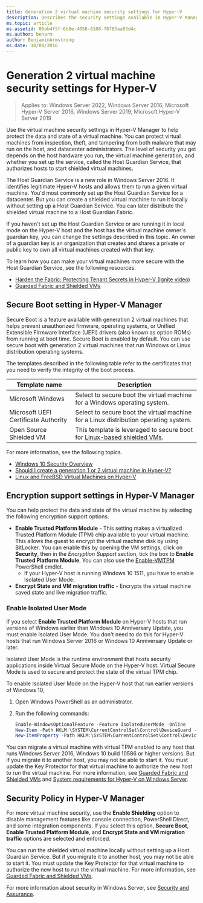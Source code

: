 ```yaml
---
title: Generation 2 virtual machine security settings for Hyper-V
description: Describes the security settings available in Hyper-V Manager for generation 2 virtual machines
ms.topic: article
ms.assetid: 06ab4f5f-6b8e-4058-8108-76785aa93d4c
ms.author: benarm
author: BenjaminArmstrong
ms.date: 10/04/2016
---
```

# Generation 2 virtual machine security settings for Hyper-V

>Applies to: Windows Server 2022, Windows Server 2016, Microsoft Hyper-V Server 2016, Windows Server 2019, Microsoft Hyper-V Server 2019

Use the virtual machine security settings in Hyper-V Manager to help protect the data and state of a virtual machine. You can protect virtual machines from inspection, theft, and tampering from both malware that may run on the host, and datacenter administrators. The level of security you get depends on the host hardware you run, the virtual machine generation, and whether you set up the service, called the Host Guardian Service, that authorizes hosts to start shielded virtual machines.

The Host Guardian Service is a new role in Windows Server 2016. It identifies legitimate Hyper-V hosts and allows them to run a given virtual machine. You'd most commonly set up the Host Guardian Service for a datacenter. But you can create a shielded virtual machine to run it locally without setting up a Host Guardian Service. You can later distribute the shielded virtual machine to a Host Guardian Fabric.

If you haven't set up the Host Guardian Service or are running it in local mode on the Hyper-V host and the host has the virtual machine owner's guardian key, you can change the settings described in this topic.   An owner of a guardian key is an organization that creates and shares a private or public key to own all virtual machines created with that key.

To learn how you can make your virtual machines more secure with the Host Guardian Service, see the following resources.

- [Harden the Fabric: Protecting Tenant Secrets in Hyper-V (Ignite video)](https://go.microsoft.com/fwlink/?LinkId=746379)
- [Guarded Fabric and Shielded VMs](../../../security/guarded-fabric-shielded-vm/guarded-fabric-and-shielded-vms.md)

## Secure Boot setting in Hyper-V Manager

Secure Boot is a feature available with generation 2 virtual machines that helps prevent unauthorized firmware, operating systems, or Unified Extensible Firmware Interface (UEFI) drivers (also known as option ROMs) from running at boot time. Secure Boot is enabled by default. You can use secure boot with generation 2 virtual machines that run Windows or Linux distribution operating systems.

The templates described in the following table refer to the certificates that you need to verify the integrity of the boot process.

|Template name|Description|
|-----------------|---------------|
|Microsoft Windows|Select to secure boot the virtual machine for a Windows operating system.|
|Microsoft UEFI Certificate Authority|Select to  secure boot the virtual machine for  a Linux distribution operating system.|
|Open Source Shielded VM|This template is leveraged to secure boot for [Linux-based shielded VMs](../../../security/guarded-fabric-shielded-vm/guarded-fabric-create-a-linux-shielded-vm-template.md).|

For more information, see the following topics.

- [Windows 10 Security Overview](/windows/security/threat-protection/overview-of-threat-mitigations-in-windows-10)
- [Should I create a generation 1 or 2 virtual machine in Hyper-V?](../plan/Should-I-create-a-generation-1-or-2-virtual-machine-in-Hyper-V.md)
- [Linux and FreeBSD Virtual Machines on Hyper-V](../Supported-Linux-and-FreeBSD-virtual-machines-for-Hyper-V-on-Windows.md)

## Encryption support settings in Hyper-V Manager

You can help protect the data and state of the virtual machine by selecting the following encryption support options.

- **Enable Trusted Platform Module** - This setting makes a virtualized Trusted Platform Module (TPM) chip available to your virtual machine. This allows the guest to encrypt the virtual machine disk by using BitLocker. You can enable this by opening the VM settings, click on **Security**, then in the *Encryption Support* section, tick the box to **Enable Trusted Platform Module**. You can also use the [Enable-VMTPM](/powershell/module/hyper-v/enable-vmtpm?view=windowsserver2019-ps&preserve-view=true) PowerShell cmdlet.
  - If your Hyper-V host is running Windows 10 1511, you have to enable Isolated User Mode.
- **Encrypt State and VM migration traffic** - Encrypts the virtual machine saved state and live migration traffic.

### Enable Isolated User Mode

If you select **Enable Trusted Platform Module** on Hyper-V hosts that run versions of Windows earlier than Windows 10 Anniversary Update, you must enable Isolated User Mode. You don't need to do this for Hyper-V hosts that run Windows Server 2016 or Windows 10 Anniversary Update or later.

Isolated User Mode is the runtime environment that hosts security applications inside Virtual Secure Mode on the Hyper-V host. Virtual Secure Mode is used to secure and protect the state of the virtual TPM chip.

To enable Isolated User Mode on the Hyper-V host that run earlier versions of Windows 10,

1.  Open Windows PowerShell as an administrator.

2.  Run the following commands:

    ```powershell
    Enable-WindowsOptionalFeature -Feature IsolatedUserMode -Online
    New-Item -Path HKLM:\SYSTEM\CurrentControlSet\Control\DeviceGuard -Force
    New-ItemProperty -Path HKLM:\SYSTEM\CurrentControlSet\Control\DeviceGuard -Name EnableVirtualizationBasedSecurity -Value 1 -PropertyType DWord -Force
    ```

You can migrate a virtual machine with virtual TPM enabled to any host that runs Windows Server 2016, Windows 10 build 10586 or higher versions. But if you migrate it to another host, you may not be able to start it. You must update the Key Protector for that virtual machine to authorize the new host to run the virtual machine. For more information, see [Guarded Fabric and Shielded VMs](../../../security/guarded-fabric-shielded-vm/guarded-fabric-and-shielded-vms.md) and [System requirements for Hyper-V on Windows Server](../System-requirements-for-Hyper-V-on-Windows.md).

## Security Policy in Hyper-V Manager
For more virtual machine security, use the **Enable Shielding** option to disable management features like console connection, PowerShell Direct, and some integration components. If you select this option, **Secure Boot**, **Enable Trusted Platform Module**, and **Encrypt State and VM migration traffic** options are selected and enforced.

You can run the shielded virtual machine locally without setting up a Host Guardian Service. But if you migrate it to another host, you may not be able to start it. You must update the Key Protector for that virtual machine to authorize the new host to run the virtual machine. For more information, see [Guarded Fabric and Shielded VMs](../../../security/guarded-fabric-shielded-vm/guarded-fabric-and-shielded-vms.md).

For more information about security in Windows Server, see [Security and Assurance](../../../security/Security-and-Assurance.yml).
